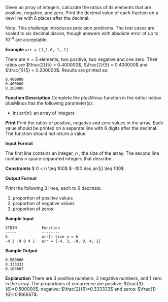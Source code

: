 Given an array of integers, calculate the ratios of its elements that are positive, negative, and zero. Print the decimal value of each fraction on a new line with 6 places after the decimal.

Note: This challenge introduces precision problems. The test cases are scaled to six decimal places, though answers with absolute error of up to 10<sup>-4</sup>  are acceptable.

**Example**
```arr = [1,1,0,-1,-1]```

There are $n=5$ elements, two positive, two negative and one zero. Their ratios are $\frac{2}{5} = 0.400000$, $\frac{2}{5} = 0.400000$ and $\frac{1}{5} = 0.200000$. Results are printed as:

```
0.400000
0.400000
0.200000
```

**Function Description**
Complete the plusMinus function in the editor below.
plusMinus has the following parameter(s):

* int arr[n]: an array of integers

**Print**
Print the ratios of positive, negative and zero values in the array. Each value should be printed on a separate line with 6 digits after the decimal. The function should not return a value.

**Input Format**

The first line contains an integer, $n$ , the size of the array.
The second line contains $n$  space-separated integers that describe .

**Constraints**
$ 0 < n \leq 100$
$ -100 \leq arr[i] \leq 100$


**Output Format**

Print the following 3 lines, each to 6  decimals:

1. proportion of positive values
2. proportion of negative values
3. proportion of zeros

**Sample Input**
```
STDIN           Function
-----           --------
6               arr[] size n = 6
-4 3 -9 0 4 1   arr = [-4, 3, -9, 0, 4, 1]
```

**Sample Output**
```
0.500000
0.333333
0.166667
```

**Explanation**
There are 3 positive numbers, 2 negative numbers, and 1 zero in the array.
The proportions of occurrence are positive: $\frac{3}{6}=0.500000$, negative: $\frac{2}{6}=0.333333$ and zeros: $\frac{1}{6}=0.166667$.